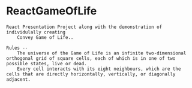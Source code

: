 # ReactGameOfLife
    React Presentation Project along with the demonstration of individulally creating
        Convey Game of Life..
        
    Rules --
        The universe of the Game of Life is an infinite two-dimensional orthogonal grid of square cells, each of which is in one of two possible states, live or dead.
        Every cell interacts with its eight neighbours, which are the cells that are directly horizontally, vertically, or diagonally adjacent.
